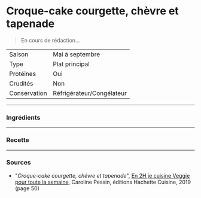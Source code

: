 # Croque-cake courgette, chèvre et tapenade

> En cours de rédaction...

| | |
|:---|:---|
| Saison | Mai à septembre |
| Type | Plat principal |
| Protéines | Oui |
| Crudités | Non |
| Conservation | Réfrigérateur/Congélateur |

---

### Ingrédients


---

### Recette


---

### Sources

* "*Croque-cake courgette, chèvre et tapenade*", [En 2H je cuisine Veggie pour toute la semaine](https://www.hachette-pratique.com/en-2h-je-cuisine-veggie-pour-toute-la-semaine-9782017059745), Caroline Pessin, éditions Hachette Cuisine, 2019 (page 50)